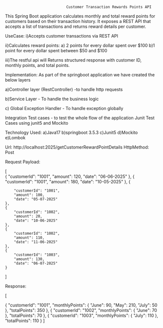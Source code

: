                                 Customer Transaction Rewards Points API

This Spring Boot application calculates monthly and total reward points for customers based on their transaction history. 
It exposes a REST API that accepts a list of transactions and returns reward details per customer.

UseCase:
i)Accepts customer transactions via REST API

ii)Calculates reward points:
   a) 2 points for every dollar spent over $100
   b)1 point for every dollar spent between $50 and $100

iii)The restful api will Returns structured response with customer ID, monthly points, and total points.

Implementation:
As part of the springboot application we have created the below layers 

  a)Controller layer (RestController) -to handle http requests

  b)Service Layer - To handle the business logic

  c) Global Exception Handler - To handle exception globally

Integration Test cases - to test the whole flow of the application
Junit Test Cases using junit5 and Mockito

Technology Used:
a)Java17
b)springboot 3.5.3
c)Junit5
d)Mockito
e)Lombok

Url: http://localhost:2025/getCustomerRewardPointDetails   HttpMethod: Post





Request Payload:
  
  [    
    {
         "customerId": "1001",
        "amount": 120,
        "date": "06-06-2025"
    },
    {
        "customerId": "1001",
        "amount": 180,
        "date": "10-05-2025"
    },
    {
  
        "customerId": "1001",
        "amount": 100,
        "date": "05-07-2025"
    },
    {
        "customerId": "1002",
        "amount": 20,
        "date": "10-06-2025"
    },
    {
        "customerId": "1002",
        "amount": 110,
        "date": "11-06-2025"
    },
    {
        "customerId": "1003",
        "amount": 130,
        "date": "06-07-2025"
    }
]

Response:

[

  {
    "customerId": "1001",
    "monthlyPoints": {
      "June": 90,
      "May": 210,
      "July": 50
    },
    "totalPoints": 350
  },
  {
   "customerId": "1002",
    "monthlyPoints": {
      "June": 70
    },
    "totalPoints": 70
  },
  {
    "customerId": "1003",
    "monthlyPoints": {
      "July": 110
    },
    "totalPoints": 110
  }
]
